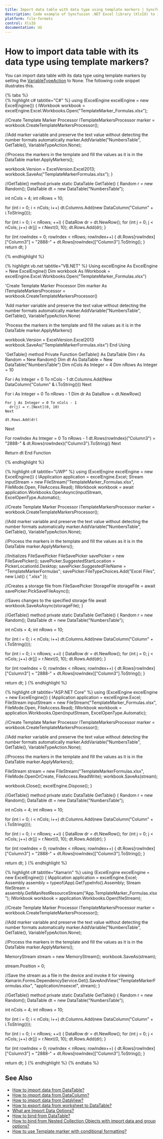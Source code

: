 ```yaml
---
title: Import data table with data type using template markers | Syncfusion
description: Code example of Syncfusion .NET Excel library (XlsIO) to import data table with its data type using template markers.
platform: file-formats
control: XlsIO
documentation: UG
---
```


# How to import data table with its data type using template markers?

You can import data table with its data type using template markers by setting the [VariableTypeAction](https://help.syncfusion.com/cr/file-formats/Syncfusion.XlsIO.VariableTypeAction.html) to None. The following code snippet illustrates this.

{% tabs %}  
{% highlight c# tabtitle="C#" %}
using (ExcelEngine excelEngine = new ExcelEngine())
{
  IWorkbook workbook = excelEngine.Excel.Workbooks.Open("TemplateMarker_Formulas.xlsx");

  //Create Template Marker Processor
  ITemplateMarkersProcessor marker = workbook.CreateTemplateMarkersProcessor();

  //Add marker variable and preserve the text value without detecting the number formats automatically
  marker.AddVariable("NumbersTable", GetTable(), VariableTypeAction.None);

  //Process the markers in the template and fill the values as it is in the DataTable
  marker.ApplyMarkers();

  workbook.Version = ExcelVersion.Excel2013;
  workbook.SaveAs("TemplateMarkerFormulas.xlsx");
}

//GetTable() method
private static DataTable GetTable()
{
  Random r = new Random();
  DataTable dt = new DataTable("NumbersTable");

  int nCols = 4;
  int nRows = 10;

  for (int i = 0; i < nCols; i++)
    dt.Columns.Add(new DataColumn("Column" + i.ToString()));

  for (int i = 0; i < nRows; ++i)
  {
    DataRow dr = dt.NewRow();
    for (int j = 0; j < nCols; j++)
      dr[j] = r.Next(0, 10);
    dt.Rows.Add(dr);
  }

  for (int rowIndex = 0;  rowIndex < nRows; rowIndex++)
  {
    dt.Rows[rowIndex]["Column3"] = "2888-" + dt.Rows[rowIndex]["Column3"].ToString();
  }
  return dt;
}

{% endhighlight %}

{% highlight vb.net tabtitle="VB.NET" %}
Using excelEngine As ExcelEngine = New ExcelEngine()
  Dim workbook As IWorkbook = excelEngine.Excel.Workbooks.Open("TemplateMarker_Formulas.xlsx")

  'Create Template Marker Processor
  Dim marker As ITemplateMarkersProcessor = workbook.CreateTemplateMarkersProcessor()

  'Add marker variable and preserve the text value without detecting the number formats automatically
  marker.AddVariable("NumbersTable", GetTable(), VariableTypeAction.None)

  'Process the markers in the template and fill the values as it is in the DataTable
  marker.ApplyMarkers()

  workbook.Version = ExcelVersion.Excel2013
  workbook.SaveAs("TemplateMarkerFormulas.xlsx")
End Using

'GetTable() method
Private Function GetTable() As DataTable
  Dim r As Random = New Random()
  Dim dt As DataTable = New DataTable("NumbersTable")
  Dim nCols As Integer = 4
  Dim nRows As Integer = 10

  For i As Integer = 0 To nCols - 1
    dt.Columns.Add(New DataColumn("Column" & i.ToString()))
  Next

  For i As Integer = 0 To nRows - 1
    Dim dr As DataRow = dt.NewRow()

    For j As Integer = 0 To nCols - 1
      dr(j) = r.[Next](0, 10)
    Next

    dt.Rows.Add(dr)
  Next

  For rowIndex As Integer = 0 To nRows - 1
      dt.Rows(rowIndex)("Column3") = "2888-" & dt.Rows(rowIndex)("Column3").ToString()
  Next

  Return dt
End Function

{% endhighlight %}

{% highlight c# tabtitle="UWP" %}
using (ExcelEngine excelEngine = new ExcelEngine())
{
  IApplication application = excelEngine.Excel;
  Stream inputStream = new FileStream("TemplateMarker_Formulas.xlsx", FileMode.Open, FileAccess.Read);
  IWorkbook workbook = await application.Workbooks.OpenAsync(inputStream, ExcelOpenType.Automatic);

  //Create Template Marker Processor
  ITemplateMarkersProcessor marker = workbook.CreateTemplateMarkersProcessor();

  //Add marker variable and preserve the text value without detecting the number formats automatically
  marker.AddVariable("NumbersTable", GetTable(), VariableTypeAction.None);

  //Process the markers in the template and fill the values as it is in the DataTable
  marker.ApplyMarkers();

  //Initializes FileSavePicker
  FileSavePicker savePicker = new FileSavePicker();
  savePicker.SuggestedStartLocation = PickerLocationId.Desktop;
  savePicker.SuggestedFileName = "TemplateMarkerFormulas";
  savePicker.FileTypeChoices.Add("Excel Files", new List<string>() { ".xlsx" });

  //Creates a storage file from FileSavePicker
  StorageFile storageFile = await savePicker.PickSaveFileAsync();

  //Saves changes to the specified storage file
  await workbook.SaveAsAsync(storageFile);
}

//GetTable() method
private static DataTable GetTable()
{
  Random r = new Random();
  DataTable dt = new DataTable("NumbersTable");

  int nCols = 4;
  int nRows = 10;

  for (int i = 0; i < nCols; i++)
    dt.Columns.Add(new DataColumn("Column" + i.ToString()));

  for (int i = 0; i < nRows; ++i)
  {
    DataRow dr = dt.NewRow();
    for (int j = 0; j < nCols; j++)
      dr[j] = r.Next(0, 10);
    dt.Rows.Add(dr);
  }

  for (int rowIndex = 0; rowIndex < nRows; rowIndex++)
  {
    dt.Rows[rowIndex]["Column3"] = "2888-" + dt.Rows[rowIndex]["Column3"].ToString();
  }

  return dt;
}
{% endhighlight %}

{% highlight c# tabtitle="ASP.NET Core" %}
using (ExcelEngine excelEngine = new ExcelEngine())
{
  IApplication application = excelEngine.Excel;
  FileStream inputStream = new FileStream("TemplateMarker_Formulas.xlsx", FileMode.Open, FileAccess.Read);
  IWorkbook workbook = application.Workbooks.Open(inputStream, ExcelOpenType.Automatic);

  //Create Template Marker Processor
  ITemplateMarkersProcessor marker = workbook.CreateTemplateMarkersProcessor();

  //Add marker variable and preserve the text value without detecting the number formats automatically
  marker.AddVariable("NumbersTable", GetTable(), VariableTypeAction.None);

  //Process the markers in the template and fill the values as it is in the DataTable
  marker.ApplyMarkers();

  FileStream stream = new FileStream("TemplateMarkerFormulas.xlsx", FileMode.OpenOrCreate, FileAccess.ReadWrite);
  workbook.SaveAs(stream);

  workbook.Close();
  excelEngine.Dispose();
}

//GetTable() method
private static DataTable GetTable()
{
  Random r = new Random();
  DataTable dt = new DataTable("NumbersTable");

  int nCols = 4;
  int nRows = 10;

  for (int i = 0; i < nCols; i++)
    dt.Columns.Add(new DataColumn("Column" + i.ToString()));

  for (int i = 0; i < nRows; ++i)
  {
    DataRow dr = dt.NewRow();
    for (int j = 0; j < nCols; j++)
      dr[j] = r.Next(0, 10);
    dt.Rows.Add(dr);
  }

  for (int rowIndex = 0; rowIndex < nRows; rowIndex++)
  {
    dt.Rows[rowIndex]["Column3"] = "2888-" + dt.Rows[rowIndex]["Column3"].ToString();
  }

  return dt;
}
{% endhighlight %}

{% highlight c# tabtitle="Xamarin" %}
using (ExcelEngine excelEngine = new ExcelEngine())
{
  IApplication application = excelEngine.Excel;
  Assembly assembly = typeof(App).GetTypeInfo().Assembly;
  Stream fileStream = assembly.GetManifestResourceStream("App.TemplateMarker_Formulas.xlsx");
  IWorkbook workbook = application.Workbooks.Open(fileStream);

  //Create Template Marker Processor
  ITemplateMarkersProcessor marker = workbook.CreateTemplateMarkersProcessor();

  //Add marker variable and preserve the text value without detecting the number formats automatically
  marker.AddVariable("NumbersTable", GetTable(), VariableTypeAction.None);

  //Process the markers in the template and fill the values as it is in the DataTable
  marker.ApplyMarkers();

  MemoryStream stream = new MemoryStream();
  workbook.SaveAs(stream);

  stream.Position = 0;

  //Save the stream as a file in the device and invoke it for viewing
  Xamarin.Forms.DependencyService.Get<ISave>().SaveAndView("TemplateMarkerFormulas.xlsx", "application/msexcel", stream);
}

//GetTable() method
private static DataTable GetTable()
{
  Random r = new Random();
  DataTable dt = new DataTable("NumbersTable");

  int nCols = 4;
  int nRows = 10;

  for (int i = 0; i < nCols; i++)
    dt.Columns.Add(new DataColumn("Column" + i.ToString()));

  for (int i = 0; i < nRows; ++i)
  {
    DataRow dr = dt.NewRow();
    for (int j = 0; j < nCols; j++)
      dr[j] = r.Next(0, 10);
    dt.Rows.Add(dr);
  }

  for (int rowIndex = 0; rowIndex < nRows; rowIndex++)
  {
    dt.Rows[rowIndex]["Column3"] = "2888-" + dt.Rows[rowIndex]["Column3"].ToString();
  }

  return dt;
}
{% endhighlight %}
{% endtabs %}

## See Also

* [How to import data from DataTable?](https://help.syncfusion.com/file-formats/xlsio/working-with-data#import-data-from-datatable)
* [How to import data from DataColumn?](https://help.syncfusion.com/file-formats/xlsio/working-with-data#import-data-from-datacolumn)
* [How to import data from DataView?](https://help.syncfusion.com/file-formats/xlsio/working-with-data#import-data-from-dataview)
* [How to export data from worksheet to DataTable?](https://help.syncfusion.com/file-formats/xlsio/working-with-data#import-data-from-datatable)
* [What are Import Data Options?](https://help.syncfusion.com/file-formats/xlsio/working-with-data#import-data-options)
* [How to bind from DataTable?](https://help.syncfusion.com/file-formats/xlsio/working-with-template-markers#bind-from-datatable)
* [How to bind from Nested Collection Objects with import data and group options?](https://help.syncfusion.com/file-formats/xlsio/working-with-template-markers#bind-from-nested-collection-objects-with-import-data-and-group-options)
* [How to use Template marker with conditional formatting?](https://help.syncfusion.com/file-formats/xlsio/working-with-template-markers#template-marker-with-conditional-formatting)
